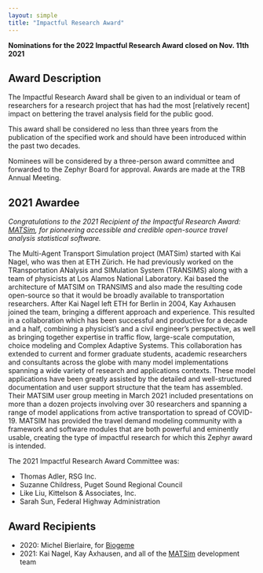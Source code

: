 ```yaml
---
layout: simple
title: "Impactful Research Award"
---
```


**Nominations for the 2022 Impactful Research Award closed on Nov. 11th 2021**

## Award Description

The Impactful Research Award shall be given to an individual or team of researchers for a research project that has had the most [relatively recent] impact on bettering the travel analysis field for the public good.  

This award shall be considered no less than three years from the publication of the specified work and should have been introduced within the past two decades.

Nominees will be considered by a three-person award committee and forwarded to the Zephyr Board for approval.  Awards are made at the TRB Annual Meeting.

## 2021 Awardee

*Congratulations to the 2021 Recipient of the Impactful Research Award: [MATSim](https://matsim.org), for pioneering accessible and credible open-source travel analysis statistical software.*

The Multi-Agent Transport Simulation project (MATSim) started with Kai Nagel, who was then at ETH Zürich. He had previously worked on the TRansportation ANalysis and SIMulation System (TRANSIMS) along with a team of physicists at Los Alamos National Laboratory. Kai based the architecture of MATSIM on TRANSIMS and also made the resulting code open-source so that it would be broadly available to transportation researchers. After Kai Nagel left ETH for Berlin in 2004, Kay Axhausen joined the team, bringing a different approach and experience. This resulted in a collaboration which has been successful and productive for a decade and a half, combining a physicist’s and a civil engineer’s perspective, as well as bringing together expertise in traffic flow, large-scale computation, choice modeling and Complex Adaptive Systems. This collaboration has extended to current and former graduate students, academic researchers and consultants across the globe with many model implementations spanning a wide variety of research and applications contexts. These model applications have been greatly assisted by the detailed and well-structured documentation and user support structure that the team has assembled. Their MATSIM user group meeting in March 2021 included presentations on more than a dozen projects involving over 30 researchers and spanning a range of model applications from active transportation to spread of COVID-19. MATSIM has provided the travel demand modeling community with a framework and software modules that are both powerful and eminently usable, creating the type of impactful research for which this Zephyr award is intended.

The 2021 Impactful Research Award Committee was:  

- Thomas Adler, RSG Inc.    
- Suzanne Childress, Puget Sound Regional Council    
- Like Liu, Kittelson & Associates, Inc.
- Sarah Sun, Federal Highway Administration

## Award Recipients

- 2020: Michel Bierlaire, for [Biogeme](https://biogeme.epfl.ch/)
- 2021: Kai Nagel, Kay Axhausen, and all of the [MATSim](https://matsim.org) development team
